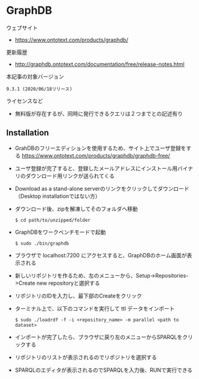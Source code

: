 # GraphDB

ウェブサイト
* https://www.ontotext.com/products/graphdb/
   
更新履歴
* http://graphdb.ontotext.com/documentation/free/release-notes.html

本記事の対象バージョン

    9.3.1 (2020/06/18リリース)
    
ライセンスなど

 * 無料版が存在するが、同時に発行できるクエリは２つまでとの記述有り


## Installation
 * GrahDBのフリーエディションを使用するため、サイト上でユーザ登録をする https://www.ontotext.com/products/graphdb/graphdb-free/
 * ユーザ登録が完了すると、登録したメールアドレスにインストール用バイナリのダウンロード用リンクが送られてくる
 * Download as a stand-alone serverのリンクをクリックしてダウンロード（Desktop installationではない方）
 * ダウンロード後、zipを解凍してそのフォルダへ移動

       $ cd path/to/unzipped/folder

 * GraphDBをワークベンチモードで起動

       $ sudo ./bin/graphdb

 * ブラウザで localhost:7200 にアクセスすると、GraphDBのホーム画面が表示される
 
 * 新しいリポジトリを作るため、左のメニューから、Setup->Repositories->Create new repositoryと選択する
 * リポジトリのIDを入力し、最下部のCreateをクリック
 * ターミナル上で、以下のコマンドを実行して ttl データをインポート
 
       $ sudo ./loadrdf -f -i <repository_name> -m parallel <path to dataset>

 * インポートが完了したら、ブラウザに戻り左のメニューからSPARQLをクリックする
 * リポジトリのリストが表示されるのでリポジトリを選択する
 * SPARQLのエディタが表示されるのでSPARQLを入力後、RUNで実行できる
